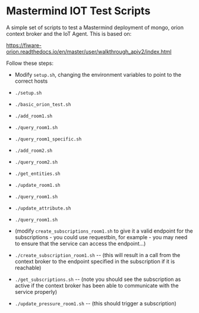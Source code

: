 # Mastermind IOT Test Scripts
A simple set of scripts to test a Mastermind deployment of mongo, orion context broker and the IoT Agent. This is based on:

https://fiware-orion.readthedocs.io/en/master/user/walkthrough_apiv2/index.html

Follow these steps:

- Modify `setup.sh`, changing the environment variables to point to the correct hosts

- `./setup.sh`
- `./basic_orion_test.sh`

- `./add_room1.sh`
- `./query_room1.sh`
- `./query_room1_specific.sh`

- `./add_room2.sh`
- `./query_room2.sh`

- `./get_entities.sh`

- `./update_room1.sh` 
- `./query_room1.sh`

- `./update_attribute.sh`
- `./query_room1.sh`

- (modify `create_subscriptions_room1.sh` to give it a valid endpoint for the subscriptions - you could use requestbin, for example - you may need to ensure that the service can access the endpoint...)
- `./create_subscription_room1.sh`
-- (this will result in a call from the context broker to the endpoint specified in the subscription if it is reachable)

- `./get_subscriptions.sh`
-- (note you should see the subscription as active if the context broker has been able to communicate with the service properly)

- `./update_pressure_room1.sh`
-- (this should trigger a subscription)





